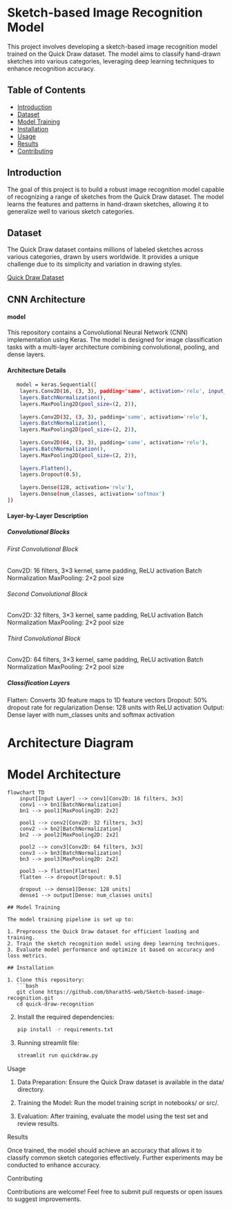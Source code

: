 # Sketch-based Image Recognition Model

This project involves developing a sketch-based image recognition model trained on the Quick Draw dataset. The model aims to classify hand-drawn sketches into various categories, leveraging deep learning techniques to enhance recognition accuracy.

## Table of Contents

- [Introduction](#introduction)
- [Dataset](#dataset)
- [Model Training](#model-training)
- [Installation](#installation)
- [Usage](#usage)
- [Results](#results)
- [Contributing](#contributing)

## Introduction

The goal of this project is to build a robust image recognition model capable of recognizing a range of sketches from the Quick Draw dataset. The model learns the features and patterns in hand-drawn sketches, allowing it to generalize well to various sketch categories.

## Dataset

The Quick Draw dataset contains millions of labeled sketches across various categories, drawn by users worldwide. It provides a unique challenge due to its simplicity and variation in drawing styles.

[Quick Draw Dataset](https://console.cloud.google.com/storage/browser/quickdraw_dataset/full/numpy_bitmap;tab=objects?pli=1&prefix=&forceOnObjectsSortingFiltering=false)

## CNN Architecture

#### model
This repository contains a Convolutional Neural Network (CNN) implementation using Keras. The model is designed for image classification tasks with a multi-layer architecture combining convolutional, pooling, and dense layers.

#### Architecture Details
```bash
   model = keras.Sequential([
    layers.Conv2D(16, (3, 3), padding='same', activation='relu', input_shape=input_shape),
    layers.BatchNormalization(),
    layers.MaxPooling2D(pool_size=(2, 2)),
    
    layers.Conv2D(32, (3, 3), padding='same', activation='relu'),
    layers.BatchNormalization(),
    layers.MaxPooling2D(pool_size=(2, 2)),
    
    layers.Conv2D(64, (3, 3), padding='same', activation='relu'),
    layers.BatchNormalization(),
    layers.MaxPooling2D(pool_size=(2, 2)),
    
    layers.Flatten(),
    layers.Dropout(0.5),
    
    layers.Dense(128, activation='relu'),
    layers.Dense(num_classes, activation='softmax')
])
```

#### Layer-by-Layer Description
##### Convolutional Blocks

###### First Convolutional Block
Conv2D: 16 filters, 3×3 kernel, same padding, ReLU activation
Batch Normalization
MaxPooling: 2×2 pool size

###### Second Convolutional Block
Conv2D: 32 filters, 3×3 kernel, same padding, ReLU activation
Batch Normalization
MaxPooling: 2×2 pool size

###### Third Convolutional Block
Conv2D: 64 filters, 3×3 kernel, same padding, ReLU activation
Batch Normalization
MaxPooling: 2×2 pool size

##### Classification Layers
Flatten: Converts 3D feature maps to 1D feature vectors
Dropout: 50% dropout rate for regularization
Dense: 128 units with ReLU activation
Output: Dense layer with num_classes units and softmax activation

# Architecture Diagram
# Model Architecture

```mermaid
flowchart TD
    input[Input Layer] --> conv1[Conv2D: 16 filters, 3x3]
    conv1 --> bn1[BatchNormalization]
    bn1 --> pool1[MaxPooling2D: 2x2]
    
    pool1 --> conv2[Conv2D: 32 filters, 3x3]
    conv2 --> bn2[BatchNormalization]
    bn2 --> pool2[MaxPooling2D: 2x2]
    
    pool2 --> conv3[Conv2D: 64 filters, 3x3]
    conv3 --> bn3[BatchNormalization]
    bn3 --> pool3[MaxPooling2D: 2x2]
    
    pool3 --> flatten[Flatten]
    flatten --> dropout[Dropout: 0.5]
    
    dropout --> dense1[Dense: 128 units]
    dense1 --> output[Dense: num_classes units]

## Model Training

The model training pipeline is set up to:

1. Preprocess the Quick Draw dataset for efficient loading and training.
2. Train the sketch recognition model using deep learning techniques.
3. Evaluate model performance and optimize it based on accuracy and loss metrics.

## Installation

1. Clone this repository:
   ```bash
   git clone https://github.com/bharathS-web/Sketch-based-image-recognition.git
   cd quick-draw-recognition
   ```
   
2. Install the required dependencies:

   ```bash
   pip install -r requirements.txt
   ```

3. Running streamlit file:
   ```bash
   streamlit run quickdraw.py
   ```



Usage

1. Data Preparation: Ensure the Quick Draw dataset is available in the data/ directory.


2. Training the Model: Run the model training script in notebooks/ or src/.


3. Evaluation: After training, evaluate the model using the test set and review results.



Results

Once trained, the model should achieve an accuracy that allows it to classify common sketch categories effectively. Further experiments may be conducted to enhance accuracy.

Contributing

Contributions are welcome! Feel free to submit pull requests or open issues to suggest improvements.
